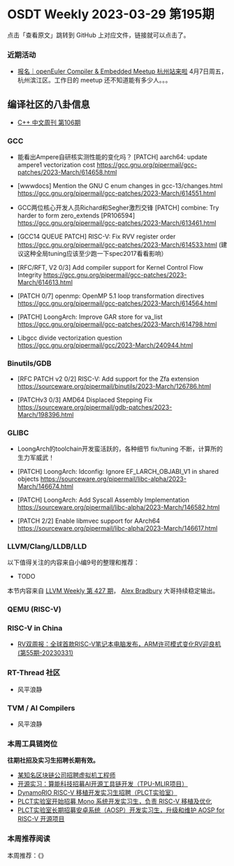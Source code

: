 # OSDT Weekly 2023-03-29 第195期

点击「查看原文」跳转到 GitHub 上对应文件，链接就可以点击了。

### 近期活动

- [报名｜openEuler Compiler & Embedded Meetup 杭州站来啦](https://mp.weixin.qq.com/s/jogQpUethbqFOZGcopjDHQ)
  4月7日周五，杭州滨江区。工作日的 meetup 还不知道能有多少人。。。

## 编译社区的八卦信息

- [C++ 中文周刊 第106期](https://mp.weixin.qq.com/s/5lKtVubi2Jz70mccbA42ew)

### GCC

- 能看出Ampere自研核实测性能的变化吗？
  [PATCH] aarch64: update ampere1 vectorization cost
  https://gcc.gnu.org/pipermail/gcc-patches/2023-March/614658.html

- [wwwdocs] Mention the GNU C enum changes in gcc-13/changes.html
  https://gcc.gnu.org/pipermail/gcc-patches/2023-March/614551.html

- GCC两位核心开发人员Richard和Segher激烈交锋
  [PATCH] combine: Try harder to form zero_extends [PR106594]
  https://gcc.gnu.org/pipermail/gcc-patches/2023-March/613461.html

- [GCC14 QUEUE PATCH] RISC-V: Fix RVV register order
  https://gcc.gnu.org/pipermail/gcc-patches/2023-March/614533.html
  (建议这种全局tuning应该至少跑一下spec2017看看影响）

- [RFC/RFT, V2 0/3] Add compiler support for Kernel Control Flow Integrity
  https://gcc.gnu.org/pipermail/gcc-patches/2023-March/614613.html

- [PATCH 0/7] openmp: OpenMP 5.1 loop transformation directives
  https://gcc.gnu.org/pipermail/gcc-patches/2023-March/614564.html

- [PATCH] LoongArch: Improve GAR store for va_list
  https://gcc.gnu.org/pipermail/gcc-patches/2023-March/614798.html

- Libgcc divide vectorization question
  https://gcc.gnu.org/pipermail/gcc/2023-March/240944.html

### Binutils/GDB

- [RFC PATCH v2 0/2] RISC-V: Add support for the Zfa extension
  https://sourceware.org/pipermail/binutils/2023-March/126786.html

- [PATCHv3 0/3] AMD64 Displaced Stepping Fix
  https://sourceware.org/pipermail/gdb-patches/2023-March/198396.html

### GLIBC

- LoongArch的toolchain开发蛮活跃的，各种细节 fix/tuning 不断，计算所的生力军威武！
- [PATCH] LoongArch: ldconfig: Ignore EF_LARCH_OBJABI_V1 in shared objects
  https://sourceware.org/pipermail/libc-alpha/2023-March/146674.html

- [PATCH] LoongArch: Add Syscall Assembly Implementation
  https://sourceware.org/pipermail/libc-alpha/2023-March/146582.html

- [PATCH 2/2] Enable libmvec support for AArch64
  https://sourceware.org/pipermail/libc-alpha/2023-March/146617.html

### LLVM/Clang/LLDB/LLD


以下值得关注的内容来自小编9号的整理和推荐：

- TODO

本节内容来自 [LLVM Weekly 第 427 期](http://llvmweekly.org/issue/427)，
[Alex Bradbury](https://www.linkedin.com/in/alex-bradbury/) 大哥持续稳定输出。

### QEMU (RISC-V)

### RISC-V in China

- [RV双周报：全球首款RISC-V笔记本电脑发布，ARM许可模式变化RV迎良机(第55期-20230331)](https://mp.weixin.qq.com/s/SiMpOW8UL84ZNsvxBtMYGg)

### RT-Thread 社区

- 风平浪静

### TVM / AI Compilers

- 风平浪静

### 本周工具链岗位

**往期社招及实习生招聘长期有效。**

- [某知名区块链公司招聘虚拟机工程师](https://mp.weixin.qq.com/s/bcSWv-pmwYE2kF9C-Ds-7w)
- [开源实习：算能科技招募AI开源工具链开发（TPU-MLIR项目）](https://mp.weixin.qq.com/s/IBJh0ip4k11PzIMZecsWSw)
- [DynamoRIO RISC-V 移植开发实习生招聘（PLCT实验室）](https://mp.weixin.qq.com/s/J_5TjT6DOqeOXJXQI5VQxw)
- [PLCT实验室开始招募 Mono 系统开发实习生，负责 RISC-V 移植及优化](https://mp.weixin.qq.com/s/whEW7Hay1jIP1tBzIPay1A)
- [PLCT实验室长期招募安卓系统（AOSP）开发实习生，升级和维护 AOSP for RISC-V 开源项目](https://mp.weixin.qq.com/s/dJP2cEB1nex2inR5c-cJog)


### 本周推荐阅读

本周推荐：《》
